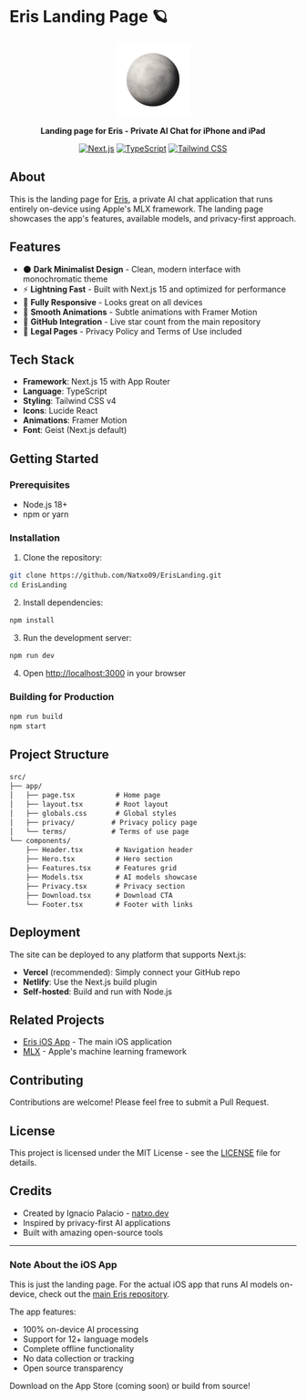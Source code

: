 # Eris Landing Page 🪐

<div align="center">
  <img src="public/iconnobg.png" width="128" height="128" alt="Eris Icon">
  
  **Landing page for Eris - Private AI Chat for iPhone and iPad**
  
  [![Next.js](https://img.shields.io/badge/Next.js-15.3-black.svg)](https://nextjs.org/)
  [![TypeScript](https://img.shields.io/badge/TypeScript-5.0-blue.svg)](https://www.typescriptlang.org/)
  [![Tailwind CSS](https://img.shields.io/badge/Tailwind-4.0-38B2AC.svg)](https://tailwindcss.com/)
</div>

## About

This is the landing page for [Eris](https://github.com/Natxo09/Eris.), a private AI chat application that runs entirely on-device using Apple's MLX framework. The landing page showcases the app's features, available models, and privacy-first approach.

## Features

- 🌑 **Dark Minimalist Design** - Clean, modern interface with monochromatic theme
- ⚡ **Lightning Fast** - Built with Next.js 15 and optimized for performance
- 📱 **Fully Responsive** - Looks great on all devices
- 🎨 **Smooth Animations** - Subtle animations with Framer Motion
- 🔗 **GitHub Integration** - Live star count from the main repository
- 📄 **Legal Pages** - Privacy Policy and Terms of Use included

## Tech Stack

- **Framework**: Next.js 15 with App Router
- **Language**: TypeScript
- **Styling**: Tailwind CSS v4
- **Icons**: Lucide React
- **Animations**: Framer Motion
- **Font**: Geist (Next.js default)

## Getting Started

### Prerequisites

- Node.js 18+ 
- npm or yarn

### Installation

1. Clone the repository:
```bash
git clone https://github.com/Natxo09/ErisLanding.git
cd ErisLanding
```

2. Install dependencies:
```bash
npm install
```

3. Run the development server:
```bash
npm run dev
```

4. Open [http://localhost:3000](http://localhost:3000) in your browser

### Building for Production

```bash
npm run build
npm start
```

## Project Structure

```
src/
├── app/
│   ├── page.tsx          # Home page
│   ├── layout.tsx        # Root layout
│   ├── globals.css       # Global styles
│   ├── privacy/         # Privacy policy page
│   └── terms/           # Terms of use page
└── components/
    ├── Header.tsx        # Navigation header
    ├── Hero.tsx          # Hero section
    ├── Features.tsx      # Features grid
    ├── Models.tsx        # AI models showcase
    ├── Privacy.tsx       # Privacy section
    ├── Download.tsx      # Download CTA
    └── Footer.tsx        # Footer with links
```

## Deployment

The site can be deployed to any platform that supports Next.js:

- **Vercel** (recommended): Simply connect your GitHub repo
- **Netlify**: Use the Next.js build plugin
- **Self-hosted**: Build and run with Node.js

## Related Projects

- [Eris iOS App](https://github.com/Natxo09/Eris.) - The main iOS application
- [MLX](https://github.com/ml-explore/mlx) - Apple's machine learning framework

## Contributing

Contributions are welcome! Please feel free to submit a Pull Request.

## License

This project is licensed under the MIT License - see the [LICENSE](LICENSE) file for details.

## Credits

- Created by Ignacio Palacio - [natxo.dev](https://natxo.dev)
- Inspired by privacy-first AI applications
- Built with amazing open-source tools

---

### Note About the iOS App

This is just the landing page. For the actual iOS app that runs AI models on-device, check out the [main Eris repository](https://github.com/Natxo09/Eris.).

The app features:
- 100% on-device AI processing
- Support for 12+ language models
- Complete offline functionality
- No data collection or tracking
- Open source transparency

Download on the App Store (coming soon) or build from source!
